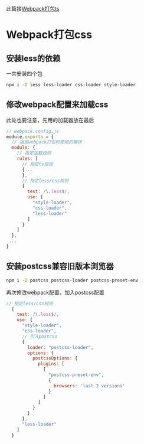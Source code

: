 此篇接[Webpack打包ts](./Webpack打包ts.md)

# Webpack打包css

## 安装less的依赖

一共安装四个包

```bash
npm i -D less less-loader css-loader style-loader
```

## 修改webpack配置来加载css

此处也要注意，先用的加载器放在最后

```js
// webpack.config.js
module.exports = {
  // 指定webpack打包时使用的模块
  module: {
    // 指定加载规则
    rules: [
      // 指定ts规则
      {...
      },
      // 指定less/css规则
      {
        test: /\.less$/,
        use: [
          "style-loader",
          "css-loader",
          "less-loader"
        ]
      }
    ]
  },
 ...
}
```

## 安装postcss兼容旧版本浏览器

```bash
npm i -D postcss postcss-loader postcss-preset-env
```

再次修改webpack配置，加入postcss配置

```js
// 指定less/css规则
  {
    test: /\.less$/,
    use: [
      "style-loader",
      "css-loader",
      // 引入postcss
      {
        loader: "postcss-loader",
        options: {
          postcssOptions: {
            plugins: [
              [
                "postcss-preset-env",
                {
                  browsers: 'last 2 versions'
                }
              ]
            ]
          }
        }
      },
      "less-loader"
    ]
  }
```

